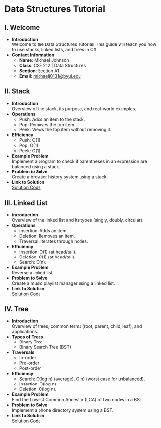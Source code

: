 # Data Structures Tutorial

## I. Welcome
* **Introduction**  
  Welcome to the Data Structures Tutorial! This guide will teach you how to use stacks, linked lists, and trees in C#.  
* **Contact Information**  
  - **Name**: Michael Johnson  
  - **Class**: CSE 212 | Data Structures  
  - **Section**: Section A1  
  - **Email**: michaelj0131@byui.edu

## II. Stack
* **Introduction**  
  Overview of the stack, its purpose, and real-world examples.  
* **Operations**  
  - Push: Adds an item to the stack.  
  - Pop: Removes the top item.  
  - Peek: Views the top item without removing it.  
* **Efficiency**  
  - Push: O(1)  
  - Pop: O(1)  
  - Peek: O(1)  
* **Example Problem**  
  Implement a program to check if parentheses in an expression are balanced using a stack.  
* **Problem to Solve**  
  Create a browser history system using a stack.  
* **Link to Solution**  
  [Solution Code](link-to-solution)

## III. Linked List
* **Introduction**  
  Overview of the linked list and its types (singly, doubly, circular).  
* **Operations**  
  - Insertion: Adds an item.  
  - Deletion: Removes an item.  
  - Traversal: Iterates through nodes.  
* **Efficiency**  
  - Insertion: O(1) (at head/tail).  
  - Deletion: O(1) (at head/tail).  
  - Search: O(n).  
* **Example Problem**  
  Reverse a linked list.  
* **Problem to Solve**  
  Create a music playlist manager using a linked list.  
* **Link to Solution**  
  [Solution Code](link-to-solution)

## IV. Tree
* **Introduction**  
  Overview of trees, common terms (root, parent, child, leaf), and applications.  
* **Types of Trees**  
  - Binary Tree  
  - Binary Search Tree (BST)  
* **Traversals**  
  - In-order  
  - Pre-order  
  - Post-order  
* **Efficiency**  
  - Search: O(log n) (average), O(n) (worst case for unbalanced).  
  - Insertion: O(log n).  
  - Deletion: O(log n).  
* **Example Problem**  
  Find the Lowest Common Ancestor (LCA) of two nodes in a BST.  
* **Problem to Solve**  
  Implement a phone directory system using a BST.  
* **Link to Solution**  
  [Solution Code](link-to-solution)


